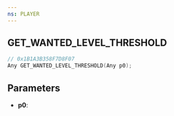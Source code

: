 ```yaml
---
ns: PLAYER
---
```

## GET_WANTED_LEVEL_THRESHOLD

```c
// 0x1B1A3B358F7D8F07
Any GET_WANTED_LEVEL_THRESHOLD(Any p0);
```

## Parameters
* **p0**:

